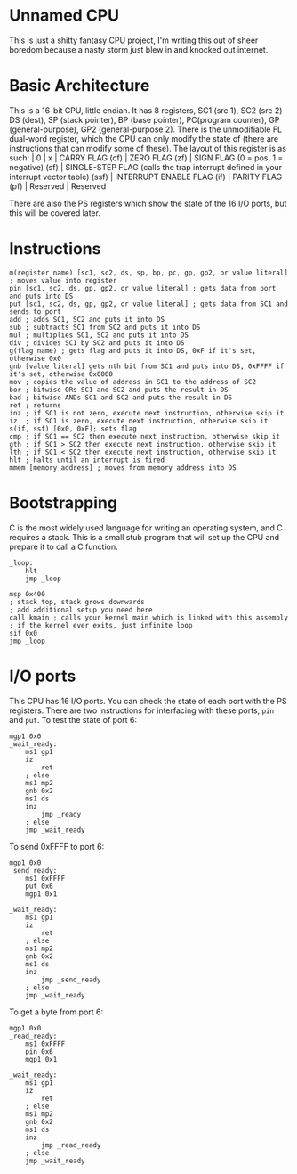 # Unnamed CPU
This is just a shitty fantasy CPU project, I'm writing this out of sheer boredom because a nasty storm just blew in and knocked out internet. 

# Basic Architecture
This is a 16-bit CPU, little endian. It has 8 registers, SC1 (src 1), SC2 (src 2) DS (dest), SP (stack pointer), BP (base pointer), PC(program counter), GP (general-purpose), GP2 (general-purpose 2).
There is the unmodifiable FL dual-word register, which the CPU can only modify the state of (there are instructions that can modify some of these).
The layout of this register is as such:
| 0
| x
| CARRY FLAG (cf)
| ZERO FLAG (zf)
| SIGN FLAG (0 = pos, 1 = negative) (sf)
| SINGLE-STEP FLAG (calls the trap interrupt defined in your interrupt vector table) (ssf)
| INTERRUPT ENABLE FLAG (if)
| PARITY FLAG (pf)
| Reserved 
| Reserved

There are also the PS registers which show the state of the 16 I/O ports, but this will be covered later.

# Instructions
```
m(register name) [sc1, sc2, ds, sp, bp, pc, gp, gp2, or value literal] ; moves value into register
pin [sc1, sc2, ds, gp, gp2, or value literal] ; gets data from port and puts into DS
put [sc1, sc2, ds, gp, gp2, or value literal] ; gets data from SC1 and sends to port
add ; adds SC1, SC2 and puts it into DS
sub ; subtracts SC1 from SC2 and puts it into DS
mul ; multiplies SC1, SC2 and puts it into DS
div ; divides SC1 by SC2 and puts it into DS
g(flag name) ; gets flag and puts it into DS, 0xF if it's set, otherwise 0x0
gnb [value literal] gets nth bit from SC1 and puts into DS, 0xFFFF if it's set, otherwise 0x0000
mov ; copies the value of address in SC1 to the address of SC2
bor ; bitwise ORs SC1 and SC2 and puts the result in DS
bad ; bitwise ANDs SC1 and SC2 and puts the result in DS
ret ; returns
inz ; if SC1 is not zero, execute next instruction, otherwise skip it
iz  ; if SC1 is zero, execute next instruction, otherwise skip it
s(if, ssf) [0x0, 0xF]; sets flag 
cmp ; if SC1 == SC2 then execute next instruction, otherwise skip it
gth ; if SC1 > SC2 then execute next instruction, otherwise skip it
lth ; if SC1 < SC2 then execute next instruction, otherwise skip it
hlt ; halts until an interrupt is fired
mmem [memory address] ; moves from memory address into DS
```

# Bootstrapping
C is the most widely used language for writing an operating system, and C requires a stack.
This is a small stub program that will set up the CPU and prepare it to call a C function.
```
_loop:
    hlt
    jmp _loop

msp 0x400
; stack top, stack grows downwards
; add additional setup you need here 
call kmain ; calls your kernel main which is linked with this assembly
; if the kernel ever exits, just infinite loop
sif 0x0
jmp _loop
```

# I/O ports
This CPU has 16 I/O ports. You can check the state of each port with the PS registers.
There are two instructions for interfacing with these ports, `pin` and `put`. 
To test the state of port 6:
```
mgp1 0x0
_wait_ready:
    ms1 gp1
    iz
        ret
    ; else
    ms1 mp2
    gnb 0x2
    ms1 ds
    inz
        jmp _ready
    ; else
    jmp _wait_ready
```
To send 0xFFFF to port 6:
```
mgp1 0x0
_send_ready:
    ms1 0xFFFF
    put 0x6
    mgp1 0x1

_wait_ready:
    ms1 gp1
    iz
        ret
    ; else
    ms1 mp2
    gnb 0x2
    ms1 ds
    inz
        jmp _send_ready
    ; else
    jmp _wait_ready
```
To get a byte from port 6:
```
mgp1 0x0
_read_ready:
    ms1 0xFFFF
    pin 0x6
    mgp1 0x1

_wait_ready:
    ms1 gp1
    iz
        ret
    ; else
    ms1 mp2
    gnb 0x2
    ms1 ds
    inz
        jmp _read_ready
    ; else
    jmp _wait_ready
```
